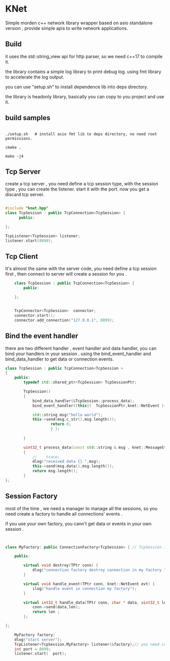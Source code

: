
# KNet 
Simple morden c++ network library wrapper based on asio standalone version , provide simple apis to write network applications. 



## Build 
it uses the std::string_view api for http parser, so we need c++17 to compile it. 

the library contains a simple log library to print debug log. using fmt library to accelerate the log output.

you can use "setup.sh" to install dependence lib into deps directory.   

the library is headonly library, basically you can copy to you project and use it.


## build samples
```shell

./setup.sh   # install asio fmt lib to deps directory, no need root permissions. 

cmake . 

make -j4 

```



## Tcp Server 

create a tcp server , you need define a tcp session type,  with the session type , you can create the listener. 
start it with the port. now you get a discard tcp server. 

```cpp

#include "knet.hpp"
class TcpSession : public TcpConnection<TcpSession> {
      public:

}; 

TcpListener<TcpSession> listener;
listener.start(8899); 


```


## Tcp Client 
It's almost the same with the server code, you need define a tcp session first , then connect to server will create a session for you . 

```cpp 
	class TcpSession : public TcpConnection<TcpSession> {
		public:

	}; 


	TcpConnector<TcpSession>  connector;
	connector.start(); 
	connector.add_connection("127.0.0.1", 8899);
``` 
	
## Bind the event handler 
there are two different handler , event handler and data handler, you can bind your handlers in your session . 
using the bind_event_handler and bind_data_handler to get data or connection events. 

```cpp 
class TcpSession : public TcpConnection<TcpSession > 
{
	public:
		typedef std::shared_ptr<TcpSession> TcpSessionPtr; 

		TcpSession() 
		{
			bind_data_handler(&TcpSession::process_data); 
			bind_event_handler([this](  TcpSessionPtr,knet::NetEvent ){

			std::string msg("hello world"); 
			this->send(msg.c_str(),msg.length()); 
					return 0; 
					} ); 
	
		}

		uint32_t process_data(const std::string & msg , knet::MessageStatus status)
		{
			//    trace;
			dlog("received data {} ",msg); 
			this->send(msg.data(),msg.length());   
			return msg.length(); 
		}
}; 


```


## Session Factory 
most of the time , we need a manager to manage all the sessions, so you need create a factory to handle all connections' events . 

if you use your own factory, you cann't get data or events in your own session . 

```cpp 


class MyFactory: public ConnectionFactory<TcpSession> { // TcpSession is your real session class  to process your session events and data 

	public:

		virtual void destroy(TPtr conn) {
			dlog("connection factory destroy connection in my factory "); 
		}	

		virtual void handle_event(TPtr conn, knet::NetEvent evt) {
			ilog("handle event in connection my factory"); 
		}

		virtual int32_t handle_data(TPtr conn, char * data, uint32_t len) { 
			conn->send(data,len); 
			return len ;
		}; 

}; 

	MyFactory factory; 
	dlog("start server");
	TcpListener<TcpSession,MyFactory> listener(&factory);// you need create a factory instance and pass it to listener.
	int port = 8899;
	listener.start(  port); 

```



